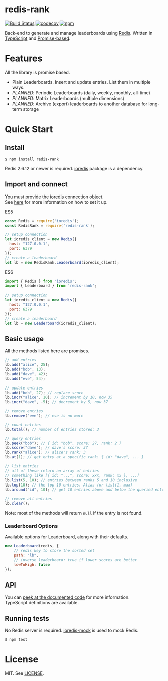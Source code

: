 # redis-rank

[![Build Status](https://travis-ci.org/mlomb/redis-rank.svg?branch=master)](https://travis-ci.org/mlomb/redis-rank)
[![codecov](https://codecov.io/gh/mlomb/redis-rank/branch/master/graph/badge.svg)](https://codecov.io/gh/mlomb/redis-rank)
[![npm](https://img.shields.io/npm/v/redis-rank)](https://www.npmjs.com/package/redis-rank)

Back-end to generate and manage leaderboards using [Redis](https://redis.io/). Written in [TypeScript](https://www.typescriptlang.org/) and [Promise-based](https://developer.mozilla.org/es/docs/Web/JavaScript/Referencia/Objetos_globales/Promise).

# Features

All the library is promise based.

* Plain Leaderboards. Insert and update entries. List them in multiple ways.
* *PLANNED*: Periodic Leaderboards (daily, weekly, monthly, all-time)
* *PLANNED*: Matrix Leaderboards (multiple dimensions)
* *PLANNED*: Archive (export) leaderboards to another database for long-term storage

# Quick Start

## Install

```shell
$ npm install redis-rank
```

Redis 2.6.12 or newer is required.
[ioredis](https://github.com/luin/ioredis) package is a dependency.

## Import and connect

You must provide the [ioredis](https://github.com/luin/ioredis) connection object.  
See [here](https://github.com/luin/ioredis#connect-to-redis) for more information on how to set it up.

ES5
```javascript
const Redis = require('ioredis');
const RedisRank = require('redis-rank');

// setup connection
let ioredis_client = new Redis({
  host: "127.0.0.1",
  port: 6379
});
// create a leaderboard
let lb = new RedisRank.Leaderboard(ioredis_client);
```
ES6
```javascript
import { Redis } from 'ioredis';
import { Leaderboard } from 'redis-rank';

// setup connection
let ioredis_client = new Redis({
  host: "127.0.0.1",
  port: 6379
});
// create a leaderboard
let lb = new Leaderboard(ioredis_client);
```

## Basic usage

All the methods listed here are promises.

```javascript
// add entries
lb.add("alice", 25);
lb.add("bob", 13);
lb.add("dave", 42);
lb.add("eve", 54);

// update entries
lb.add("bob", 27); // replace score
lb.incr("alice", 10); // increment by 10, now 35
lb.incr("dave", -5); // decrement by 5, now 37

// remove entries
lb.remove("eve"); // eve is no more

// count entries
lb.total(); // number of entries stored: 3

// query entries
lb.peek("bob"); // { id: "bob", score: 27, rank: 2 }
lb.score("dave"); // dave's score: 37
lb.rank("alice"); // alice's rank: 3
lb.at(1); // get entry at a specific rank: { id: "dave", ... }

// list entries
// all of these return an array of entries
// something like [{ id: "...", score: xxx, rank: xx }, ...]
lb.list(5, 10); // entries between ranks 5 and 10 inclusive
lb.top(10); // the top 10 entries. Alias for list(1, max)
lb.around("id", 10); // get 10 entries above and below the queried entry

// remove all entries
lb.clear();
```

Note: most of the methods will return `null` if the entry is not found.

### Leaderboard Options

Available options for Leaderboard, along with their defaults.

```javascript
new Leaderboard(redis, {
    // redis key to store the sorted set
    path: "lb",
    // inverse leaderboard: true if lower scores are better
    lowToHigh: false
});
```

## API
You can [peek at the documented code](src/Leaderboard.ts) for more information.  
TypeScript definitions are available.

## Running tests

No Redis server is required. [ioredis-mock](https://www.npmjs.com/package/ioredis-mock) is used to mock Redis.

```shell
$ npm test
```

# License

MIT. See [LICENSE](LICENSE).
